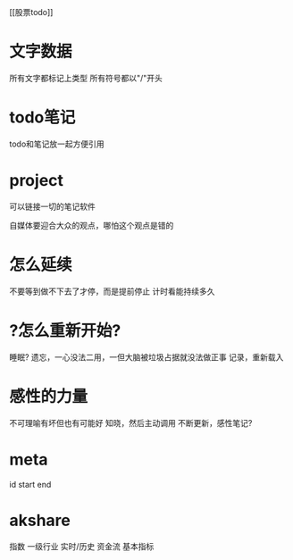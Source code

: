 [[股票todo]]

# 文字数据
所有文字都标记上类型
	所有符号都以"/"开头
	
# todo笔记
todo和笔记放一起方便引用
# project
可以链接一切的笔记软件

自媒体要迎合大众的观点，哪怕这个观点是错的

# 怎么延续
不要等到做不下去了才停，而是提前停止
计时看能持续多久

# ?怎么重新开始?
睡眠?
遗忘，一心没法二用，一但大脑被垃圾占据就没法做正事
记录，重新载入

# 感性的力量
不可理喻有坏但也有可能好
知晓，然后主动调用
不断更新，感性笔记?

# meta
id start end

# akshare
指数
一级行业
实时/历史
资金流
基本指标
